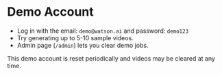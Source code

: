 # Demo Account

- Log in with the email: `demo@watson.ai` and password: `demo123`
- Try generating up to 5-10 sample videos.
- Admin page (`/admin`) lets you clear demo jobs.

This demo account is reset periodically and videos may be cleared at any time.